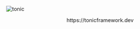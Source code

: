 ![tonic](https://raw.githubusercontent.com/operatortc/tonic/master/readme-tonic.png)

<p align="center">
  https://tonicframework.dev
</p>
<br/>
<br/>
